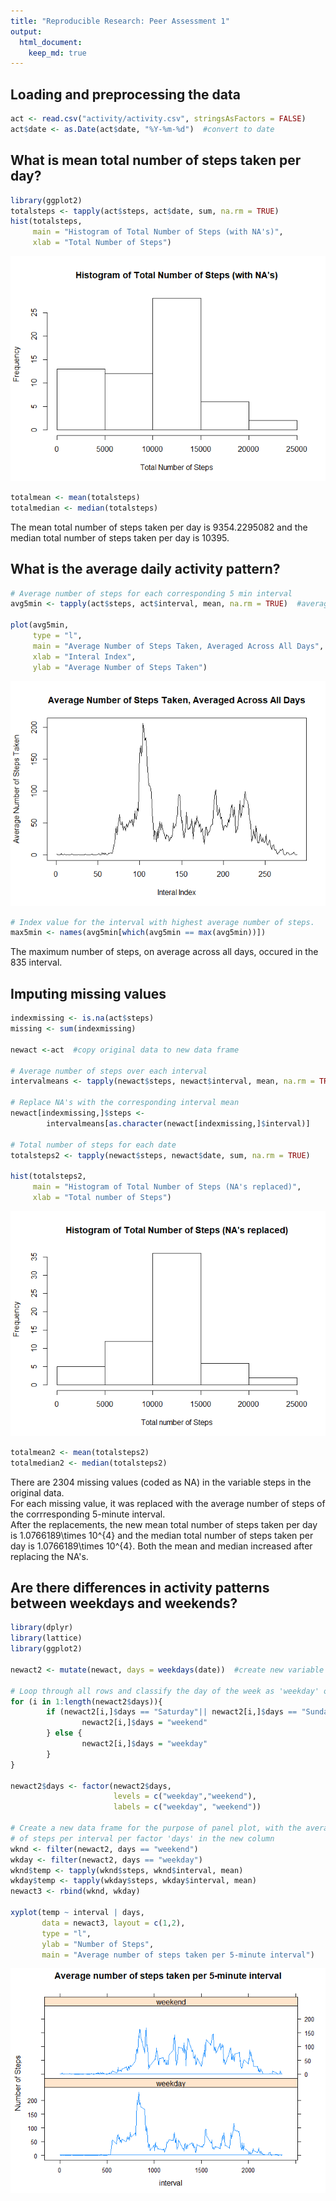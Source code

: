```yaml
---
title: "Reproducible Research: Peer Assessment 1"
output: 
  html_document:
    keep_md: true
---
```



## Loading and preprocessing the data


```r
act <- read.csv("activity/activity.csv", stringsAsFactors = FALSE)
act$date <- as.Date(act$date, "%Y-%m-%d")  #convert to date
```


## What is mean total number of steps taken per day?


```r
library(ggplot2)
totalsteps <- tapply(act$steps, act$date, sum, na.rm = TRUE)
hist(totalsteps, 
     main = "Histogram of Total Number of Steps (with NA's)", 
     xlab = "Total Number of Steps")
```

![](PA1_template_files/figure-html/unnamed-chunk-2-1.png)<!-- -->

```r
totalmean <- mean(totalsteps)
totalmedian <- median(totalsteps)
```

The mean total number of steps taken per day is 9354.2295082 and the median total number of steps taken per day is 10395.

## What is the average daily activity pattern?


```r
# Average number of steps for each corresponding 5 min interval
avg5min <- tapply(act$steps, act$interval, mean, na.rm = TRUE)  #average number of steps for each corresponding 5 min interval

plot(avg5min, 
     type = "l", 
     main = "Average Number of Steps Taken, Averaged Across All Days", 
     xlab = "Interal Index", 
     ylab = "Average Number of Steps Taken")
```

![](PA1_template_files/figure-html/unnamed-chunk-3-1.png)<!-- -->

```r
# Index value for the interval with highest average number of steps.
max5min <- names(avg5min[which(avg5min == max(avg5min))])
```

The maximum number of steps, on average across all days, occured in the 835 interval.

## Imputing missing values


```r
indexmissing <- is.na(act$steps)
missing <- sum(indexmissing)

newact <-act  #copy original data to new data frame

# Average number of steps over each interval
intervalmeans <- tapply(newact$steps, newact$interval, mean, na.rm = TRUE)  

# Replace NA's with the corresponding interval mean
newact[indexmissing,]$steps <- 
        intervalmeans[as.character(newact[indexmissing,]$interval)]  

# Total number of steps for each date
totalsteps2 <- tapply(newact$steps, newact$date, sum, na.rm = TRUE)  

hist(totalsteps2, 
     main = "Histogram of Total Number of Steps (NA's replaced)", 
     xlab = "Total number of Steps")
```

![](PA1_template_files/figure-html/unnamed-chunk-4-1.png)<!-- -->

```r
totalmean2 <- mean(totalsteps2)
totalmedian2 <- median(totalsteps2)
```

There are 2304 missing values (coded as NA) in the variable steps in the original data.  
For each missing value, it was replaced with the average number of steps of the corrresponding 5-minute interval.  
After the replacements, the new mean total number of steps taken per day is 1.0766189\times 10^{4} and the median total number of steps taken per day is 1.0766189\times 10^{4}. Both the mean and median increased after replacing the NA's.


## Are there differences in activity patterns between weekdays and weekends?


```r
library(dplyr)
library(lattice)
library(ggplot2)

newact2 <- mutate(newact, days = weekdays(date))  #create new variable days

# Loop through all rows and classify the day of the week as 'weekday' or 'weekend'
for (i in 1:length(newact2$days)){
        if (newact2[i,]$days == "Saturday"|| newact2[i,]$days == "Sunday"){
                newact2[i,]$days = "weekend"
        } else {
                newact2[i,]$days = "weekday"
        }
}

newact2$days <- factor(newact2$days, 
                       levels = c("weekday","weekend"), 
                       labels = c("weekday", "weekend"))

# Create a new data frame for the purpose of panel plot, with the average number
# of steps per interval per factor 'days' in the new column
wknd <- filter(newact2, days == "weekend")
wkday <- filter(newact2, days == "weekday")
wknd$temp <- tapply(wknd$steps, wknd$interval, mean)
wkday$temp <- tapply(wkday$steps, wkday$interval, mean)
newact3 <- rbind(wknd, wkday)

xyplot(temp ~ interval | days, 
       data = newact3, layout = c(1,2), 
       type = "l", 
       ylab = "Number of Steps", 
       main = "Average number of steps taken per 5-minute interval")
```

![](PA1_template_files/figure-html/unnamed-chunk-5-1.png)<!-- -->


